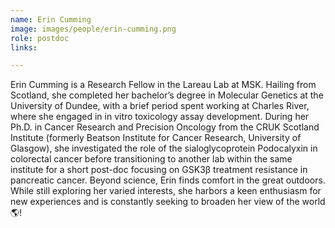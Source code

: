 ```yaml
---
name: Erin Cumming
image: images/people/erin-cumming.png
role: postdoc
links:

---
```


Erin Cumming is a Research Fellow in the Lareau Lab at MSK. Hailing from Scotland,
she completed her bachelor’s degree in Molecular Genetics at the University of Dundee,
with a brief period spent working at Charles River, where she engaged in in vitro
toxicology assay development. During her Ph.D. in Cancer Research and Precision Oncology
from the CRUK Scotland Institute (formerly Beatson Institute for Cancer Research,
University of Glasgow), she investigated the role of the sialoglycoprotein Podocalyxin
in colorectal cancer before transitioning to another lab within the same institute for
a short post-doc focusing on GSK3β treatment resistance in pancreatic cancer.
Beyond science, Erin finds comfort in the great outdoors. While still exploring
her varied interests, she harbors a keen enthusiasm for new experiences and is
constantly seeking to broaden her view of the world 🌎!

